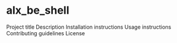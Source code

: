 # alx_be_shell
Project title
Description
Installation instructions
Usage instructions
Contributing guidelines
License
